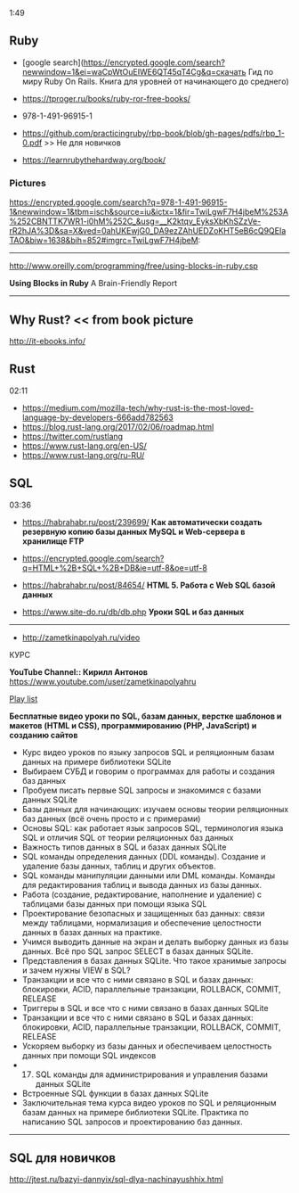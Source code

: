 
1:49
## Ruby

- [google search](https://encrypted.google.com/search?newwindow=1&ei=waCpWtOuEIWE6QT45qT4Cg&q=скачать Гид по миру Ruby On Rails. Книга для уровней от начинающего до среднего)

- https://tproger.ru/books/ruby-ror-free-books/
- 978-1-491-96915-1
- https://github.com/practicingruby/rbp-book/blob/gh-pages/pdfs/rbp_1-0.pdf >> Не для новичков
- https://learnrubythehardway.org/book/

### Pictures

https://encrypted.google.com/search?q=978-1-491-96915-1&newwindow=1&tbm=isch&source=iu&ictx=1&fir=TwiLgwF7H4jbeM%253A%252CBNTTK7WR1-i0hM%252C_&usg=__K2ktqv_EyksXbKhSZzVe-rR2hJA%3D&sa=X&ved=0ahUKEwjG0_DA9ezZAhUEDZoKHT5eB6cQ9QEIaTAO&biw=1638&bih=852#imgrc=TwiLgwF7H4jbeM:


------------------------------------------------------------------
http://www.oreilly.com/programming/free/using-blocks-in-ruby.csp

**Using Blocks in Ruby**
A Brain-Friendly Report

------------------------------------------------------------------

## Why Rust? << from book picture
http://it-ebooks.info/

## Rust

02:11
- https://medium.com/mozilla-tech/why-rust-is-the-most-loved-language-by-developers-666add782563
- https://blog.rust-lang.org/2017/02/06/roadmap.html
- https://twitter.com/rustlang
- https://www.rust-lang.org/en-US/
- https://www.rust-lang.org/ru-RU/


## SQL
03:36

- https://habrahabr.ru/post/239699/
**Как автоматически создать резервную копию базы данных MySQL и Web-сервера в хранилище FTP**

- https://encrypted.google.com/search?q=HTML+%2B+SQL+%2B+DB&ie=utf-8&oe=utf-8

- https://habrahabr.ru/post/84654/
**HTML 5. Работа с Web SQL базой данных**

- https://www.site-do.ru/db/db.php
**Уроки SQL и баз данных**

-------------------------------------------------------------
- http://zametkinapolyah.ru/video

КУРС

**YouTube Channel:: Кирилл Антонов**
https://www.youtube.com/user/zametkinapolyahru

[Play list](https://www.youtube.com/watch?v=Tp2D1nLTztU&list=PLeYxjiX1MAInukqt-0XKbG9qP2j0QovZH)

**Бесплатные видео уроки по SQL, базам данных, верстке шаблонов и макетов (HTML и CSS), программированию (PHP, JavaScript) и созданию сайтов**

- Курс видео уроков по языку запросов SQL и реляционным базам данных на примере библиотеки SQLite
- Выбираем СУБД и говорим о программах для работы и создания баз данных
- Пробуем писать первые SQL запросы и знакомимся с базами данных SQLite
- Базы данных для начинающих: изучаем основы теории реляционных баз данных (всё очень просто и с примерами)
- Основы SQL: как работает язык запросов SQL, терминология языка SQL и отличия SQL от теории реляционных баз данных
- Важность типов данных в SQL и базах данных SQLite
- SQL команды определения данных (DDL команды). Создание и удаление базы данных, таблиц и других объектов.
- SQL команды манипуляции данными или DML команды. Команды для редактирования таблиц и вывода данных из базы данных.
- Работа (создание, редактирование, наполнение и удаление) с таблицами базы данных при помощи языка SQL
- Проектирование безопасных и защищенных баз данных: связи между таблицами, нормализация и обеспечение целостности данных в базах данных на практике.
- Учимся выводить данные на экран и делать выборку данных из базы данных.
Всё про SQL запрос SELECT в базах данных SQLite.
- Представления в базах данных SQLite. Что такое хранимые запросы и зачем нужны VIEW в SQL?
- Транзакции и все что с ними связано в SQL и базах данных: блокировки, ACID, параллельные транзакции, ROLLBACK, COMMIT, RELEASE
- Триггеры в SQL и все что с ними связано в базах данных SQLite
- Транзакции и все что с ними связано в SQL и базах данных: блокировки, ACID, параллельные транзакции, ROLLBACK, COMMIT, RELEASE
- Ускоряем выборку из базы данных и обеспечиваем целостность данных при помощи SQL индексов
- 17. SQL команды для администрирования и управления базами данных SQLite
- Встроенные SQL функции в базах данных SQLite
- Заключительная тема курса видео уроков по SQL и реляционным базам данных на примере библиотеки SQLite. Практика по написанию SQL запросов и проектированию баз данных.

-----------------------------------------------------------

## SQL для новичков 
http://jtest.ru/bazyi-dannyix/sql-dlya-nachinayushhix.html
